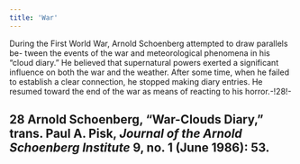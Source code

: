 ```yaml
---
title: 'War'
---
```


During the First World War, Arnold Schoenberg attempted to draw parallels be- tween the events of the war and meteorological phenomena in his “cloud diary.” He believed that supernatural powers exerted a significant influence on both the war and the weather. After some time, when he failed to establish a clear connection, he stopped making diary entries. He resumed toward the end of the war as means of reacting to his horror.-!28!-

## **28** Arnold Schoenberg, “War-Clouds Diary,” trans. Paul A. Pisk, _Journal of the Arnold Schoenberg Institute_ 9, no. 1 (June 1986): 53.
